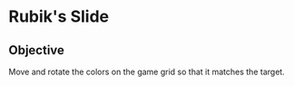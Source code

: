 # Rubik's Slide

## Objective

Move and rotate the colors on the game grid so that it matches the target. 